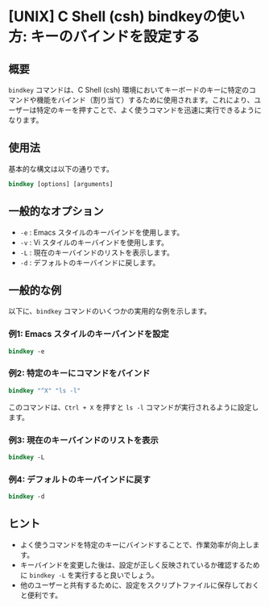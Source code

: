 # [UNIX] C Shell (csh) bindkeyの使い方: キーのバインドを設定する

## 概要
`bindkey` コマンドは、C Shell (csh) 環境においてキーボードのキーに特定のコマンドや機能をバインド（割り当て）するために使用されます。これにより、ユーザーは特定のキーを押すことで、よく使うコマンドを迅速に実行できるようになります。

## 使用法
基本的な構文は以下の通りです。

```csh
bindkey [options] [arguments]
```

## 一般的なオプション
- `-e` : Emacs スタイルのキーバインドを使用します。
- `-v` : Vi スタイルのキーバインドを使用します。
- `-L` : 現在のキーバインドのリストを表示します。
- `-d` : デフォルトのキーバインドに戻します。

## 一般的な例
以下に、`bindkey` コマンドのいくつかの実用的な例を示します。

### 例1: Emacs スタイルのキーバインドを設定
```csh
bindkey -e
```

### 例2: 特定のキーにコマンドをバインド
```csh
bindkey "^X" "ls -l"
```
このコマンドは、`Ctrl + X` を押すと `ls -l` コマンドが実行されるように設定します。

### 例3: 現在のキーバインドのリストを表示
```csh
bindkey -L
```

### 例4: デフォルトのキーバインドに戻す
```csh
bindkey -d
```

## ヒント
- よく使うコマンドを特定のキーにバインドすることで、作業効率が向上します。
- キーバインドを変更した後は、設定が正しく反映されているか確認するために `bindkey -L` を実行すると良いでしょう。
- 他のユーザーと共有するために、設定をスクリプトファイルに保存しておくと便利です。